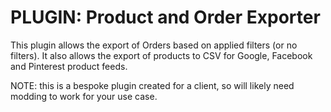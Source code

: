 # PLUGIN: Product and Order Exporter

This plugin allows the export of Orders based on applied filters (or no filters). It also allows the export of products to CSV for Google, Facebook and Pinterest product feeds.

NOTE: this is a bespoke plugin created for a client, so will likely need modding to work for your use case.
